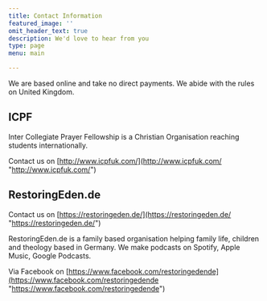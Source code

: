 ```yaml
---
title: Contact Information
featured_image: ''
omit_header_text: true
description: We'd love to hear from you
type: page
menu: main

---
```


We are based online and take no direct payments. We abide with the rules on United Kingdom.


## ICPF

Inter Collegiate Prayer Fellowship is a Christian Organisation reaching students internationally.

Contact us on [http://www.icpfuk.com/](http://www.icpfuk.com/ "http://www.icpfuk.com/")

## RestoringEden.de

Contact us on [https://restoringeden.de/](https://restoringeden.de/ "https://restoringeden.de/")

RestoringEden.de is a family based organisation helping family life, children and theology based in Germany. We make podcasts on Spotify, Apple Music, Google Podcasts.

Via Facebook on [https://www.facebook.com/restoringedende](https://www.facebook.com/restoringedende "https://www.facebook.com/restoringedende")
